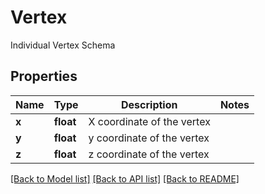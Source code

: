 # Vertex

Individual Vertex Schema
## Properties
Name | Type | Description | Notes
------------ | ------------- | ------------- | -------------
**x** | **float** | X coordinate of the vertex | 
**y** | **float** | y coordinate of the vertex | 
**z** | **float** | z coordinate of the vertex | 

[[Back to Model list]](../README.md#documentation-for-models) [[Back to API list]](../README.md#documentation-for-api-endpoints) [[Back to README]](../README.md)


